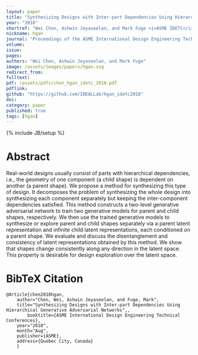 ```yaml
---
layout: paper
title: "Synthesizing Designs with Inter-part Dependencies Using Hierarchical Generative Adversarial Networks"
year: "2018"
shortref: "Wei Chen, Ashwin Jeyaseelan, and Mark Fuge <i>ASME IDETC</i> 2018"
nickname: hgan
journal: "Proceedings of the ASME International Design Engineering Technical Conferences"
volume: 
issue: 
pages: 
authors: "Wei Chen, Ashwin Jeyaseelan, and Mark Fuge"
image: /assets/images/papers/hgan.svg
redirect_from: 
fulltext: 
pdf: /assets/pdfs/chen_hgan_idetc_2018.pdf
pdflink: 
github: "https://github.com/IDEALLab/hgan_idetc2018"
doi:
category: paper
published: true
tags: [hgan]
---
```

{% include JB/setup %}

# Abstract 

Real-world designs usually consist of parts with hierarchical dependencies, i.e., the geometry of one component (a child shape) is dependent on another (a parent shape). We propose a method for synthesizing this type of design. It decomposes the problem of synthesizing the whole design into synthesizing each component separately but keeping the inter-component dependencies satisfied. This method constructs a two-level generative adversarial network to train two generative models for parent and child shapes, respectively. We then use the trained generative models to synthesize or explore parent and child shapes separately via a parent latent representation and infinite child latent representations, each conditioned on a parent shape. We evaluate and discuss the disentanglement and consistency of latent representations obtained by this method. We show that shapes change consistently along any direction in the latent space. This property is desirable for design exploration over the latent space.




# BibTeX Citation

```
@Article{chen2018hgan,
	author="Chen, Wei, Ashwin Jeyaseelan, and Fuge, Mark",
	title="Synthesizing Designs with Inter-part Dependencies Using Hierarchical Generative Adversarial Networks",,
    	booktitle={ASME International Design Engineering Technical Conferences},
	year="2018",
	month="Aug",
	publisher={ASME},
	address={Quebec City, Canada}
	}
```
